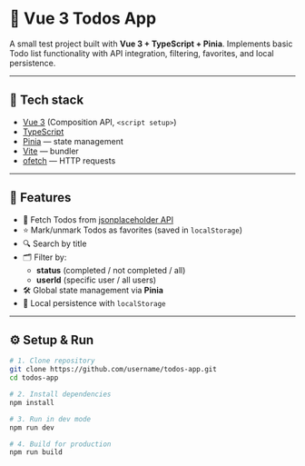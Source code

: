 # 📝 Vue 3 Todos App

A small test project built with **Vue 3 + TypeScript + Pinia**.
Implements basic Todo list functionality with API integration, filtering, favorites, and local persistence.

---

## 🚀 Tech stack
- [Vue 3](https://vuejs.org/) (Composition API, `<script setup>`)
- [TypeScript](https://www.typescriptlang.org/)
- [Pinia](https://pinia.vuejs.org/) — state management
- [Vite](https://vitejs.dev/) — bundler
- [ofetch](https://github.com/unjs/ofetch) — HTTP requests

---

## 📖 Features
- 📌 Fetch Todos from [jsonplaceholder API](https://jsonplaceholder.typicode.com/todos)
- ⭐ Mark/unmark Todos as favorites (saved in `localStorage`)
- 🔍 Search by title
- 🗂 Filter by:
  - **status** (completed / not completed / all)
  - **userId** (specific user / all users)
- 🛠 Global state management via **Pinia**
- 💾 Local persistence with `localStorage`

---

## ⚙️ Setup & Run

```bash
# 1. Clone repository
git clone https://github.com/username/todos-app.git
cd todos-app

# 2. Install dependencies
npm install

# 3. Run in dev mode
npm run dev

# 4. Build for production
npm run build
